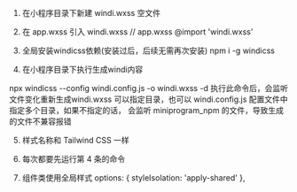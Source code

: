 1. 在小程序目录下新建 windi.wxss 空文件

2. 在 app.wxss 引入 windi.wxss
// app.wxss
@import 'windi.wxss'

3. 全局安装windicss依赖(安装过后，后续无需再次安装)
npm i -g windicss

4. 在小程序目录下执行生成windi内容
<!-- npx windicss './pages/**/**.wxml' -o windi.wxss -d -->
npx windicss --config windi.config.js -o windi.wxss -d
执行此命令后，会监听文件变化重新生成windi.wxss
可以指定目录，也可以 windi.config.js 配置文件中指定多个目录，如果不指定的话，
会监听 miniprogram_npm 的文件，导致生成的文件不兼容报错

5. 样式名称和 Tailwind CSS 一样

6. 每次都要先运行第 4 条的命令

7. 组件类使用全局样式
options: {
  styleIsolation: 'apply-shared'
},